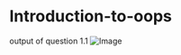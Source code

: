 # Introduction-to-oops
output of question 1.1
![Image](https://github.com/user-attachments/assets/5995c4a6-a45f-415a-955c-6e1531576fce)
